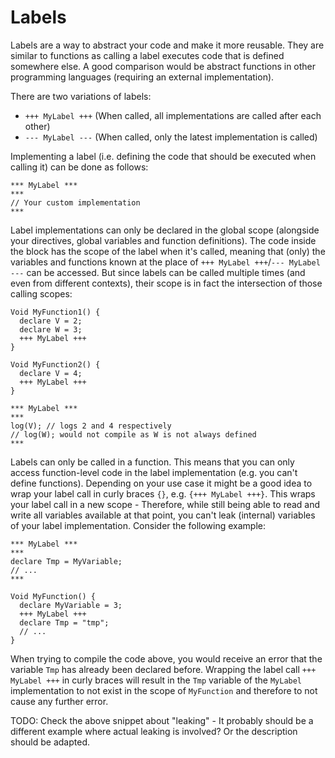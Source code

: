 # Labels

Labels are a way to abstract your code and make it more reusable. They are similar to functions as calling a label executes code that is defined somewhere else. A good comparison would be abstract functions in other programming languages (requiring an external implementation).

There are two variations of labels:
- `+++ MyLabel +++` (When called, all implementations are called after each other)
- `--- MyLabel ---` (When called, only the latest implementation is called)

Implementing a label (i.e. defining the code that should be executed when calling it) can be done as follows:

```ManiaScript
*** MyLabel ***
***
// Your custom implementation
***
```

Label implementations can only be declared in the global scope (alongside your directives, global variables and function definitions). The code inside the block has the scope of the label when it's called, meaning that (only) the variables and functions known at the place of `+++ MyLabel +++`/`--- MyLabel ---` can be accessed. But since labels can be called multiple times (and even from different contexts), their scope is in fact the intersection of those calling scopes:

```ManiaScript
Void MyFunction1() {
  declare V = 2;
  declare W = 3;
  +++ MyLabel +++
}

Void MyFunction2() {
  declare V = 4;
  +++ MyLabel +++
}

*** MyLabel ***
***
log(V); // logs 2 and 4 respectively
// log(W); would not compile as W is not always defined
***
```

Labels can only be called in a function. This means that you can only access function-level code in the label implementation (e.g. you can't define functions). Depending on your use case it might be a good idea to wrap your label call in curly braces `{}`, e.g. `{+++ MyLabel +++}`. This wraps your label call in a new scope - Therefore, while still being able to read and write all variables available at that point, you can't leak (internal) variables of your label implementation. Consider the following example:

```ManiaScript
*** MyLabel ***
***
declare Tmp = MyVariable;
// ...
***

Void MyFunction() {
  declare MyVariable = 3;
  +++ MyLabel +++
  declare Tmp = "tmp";
  // ...
}
```

When trying to compile the code above, you would receive an error that the variable `Tmp` has already been declared before. Wrapping the label call `+++ MyLabel +++` in curly braces will result in the `Tmp` variable of the `MyLabel` implementation to not exist in the scope of `MyFunction` and therefore to not cause any further error.

TODO: Check the above snippet about "leaking" - It probably should be a different example where actual leaking is involved? Or the description should be adapted.